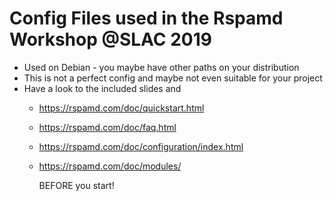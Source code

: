 # Config Files used in the Rspamd Workshop @SLAC 2019

- Used on Debian - you maybe have other paths on your distribution
- This is not a perfect config and maybe not even suitable for your project
- Have a look to the included slides and
  - https://rspamd.com/doc/quickstart.html
  - https://rspamd.com/doc/faq.html
  - https://rspamd.com/doc/configuration/index.html
  - https://rspamd.com/doc/modules/


    BEFORE you start!
